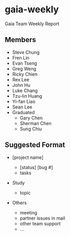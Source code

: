gaia-weekly
==============

Gaia Team Weekly Report

Members
-------
* Steve Chung
* Fren Lin
* Evan Tseng
* Greg Weng
* Ricky Chien
* Rex Lee
* John Hu
* Luke Chang
* Tzu-lin Huang
* Yi-fan Liao
* Sean Lee
* Graduated
  - Gary Chen
  - Sherman Chen
  - Sung Chiu

Suggested Format
------
* [project name]
  - [status] [bug #]
  - tasks

* Study
  - topic

* Others
  - meeting
  - partner issues in mail
  - other team support
  - ...

